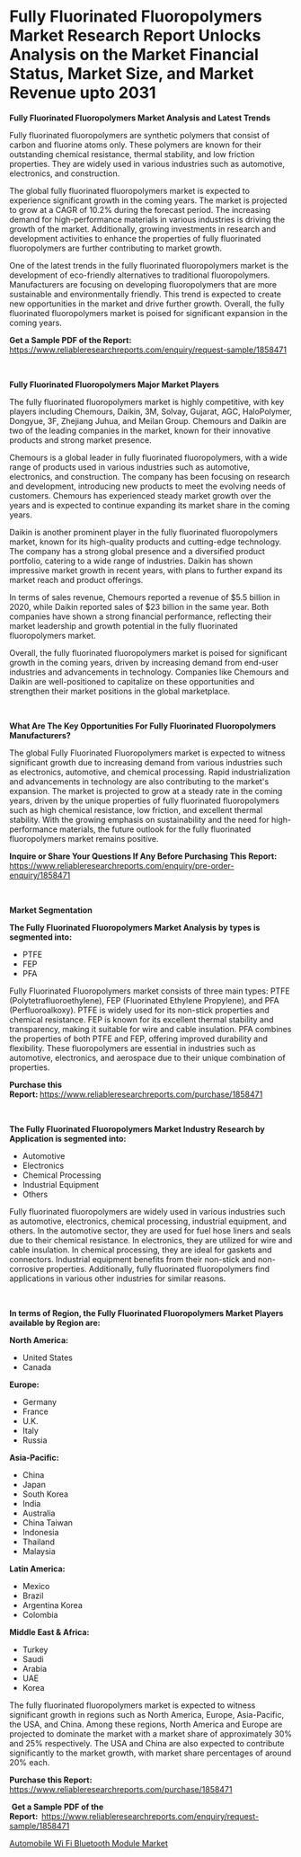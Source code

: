 <p><h1>Fully Fluorinated Fluoropolymers Market Research Report Unlocks Analysis on the Market Financial Status, Market Size, and Market Revenue upto 2031</h1></p><p><strong>Fully Fluorinated Fluoropolymers Market Analysis and Latest Trends</strong></p>
<p><p>Fully fluorinated fluoropolymers are synthetic polymers that consist of carbon and fluorine atoms only. These polymers are known for their outstanding chemical resistance, thermal stability, and low friction properties. They are widely used in various industries such as automotive, electronics, and construction.</p><p>The global fully fluorinated fluoropolymers market is expected to experience significant growth in the coming years. The market is projected to grow at a CAGR of 10.2% during the forecast period. The increasing demand for high-performance materials in various industries is driving the growth of the market. Additionally, growing investments in research and development activities to enhance the properties of fully fluorinated fluoropolymers are further contributing to market growth.</p><p>One of the latest trends in the fully fluorinated fluoropolymers market is the development of eco-friendly alternatives to traditional fluoropolymers. Manufacturers are focusing on developing fluoropolymers that are more sustainable and environmentally friendly. This trend is expected to create new opportunities in the market and drive further growth. Overall, the fully fluorinated fluoropolymers market is poised for significant expansion in the coming years.</p></p>
<p><strong>Get a Sample PDF of the Report:&nbsp;</strong> <a href="https://www.reliableresearchreports.com/enquiry/request-sample/1858471">https://www.reliableresearchreports.com/enquiry/request-sample/1858471</a></p>
<p>&nbsp;</p>
<p><strong>Fully Fluorinated Fluoropolymers Major Market Players</strong></p>
<p><p>The fully fluorinated fluoropolymers market is highly competitive, with key players including Chemours, Daikin, 3M, Solvay, Gujarat, AGC, HaloPolymer, Dongyue, 3F, Zhejiang Juhua, and Meilan Group. Chemours and Daikin are two of the leading companies in the market, known for their innovative products and strong market presence.</p><p>Chemours is a global leader in fully fluorinated fluoropolymers, with a wide range of products used in various industries such as automotive, electronics, and construction. The company has been focusing on research and development, introducing new products to meet the evolving needs of customers. Chemours has experienced steady market growth over the years and is expected to continue expanding its market share in the coming years.</p><p>Daikin is another prominent player in the fully fluorinated fluoropolymers market, known for its high-quality products and cutting-edge technology. The company has a strong global presence and a diversified product portfolio, catering to a wide range of industries. Daikin has shown impressive market growth in recent years, with plans to further expand its market reach and product offerings.</p><p>In terms of sales revenue, Chemours reported a revenue of $5.5 billion in 2020, while Daikin reported sales of $23 billion in the same year. Both companies have shown a strong financial performance, reflecting their market leadership and growth potential in the fully fluorinated fluoropolymers market.</p><p>Overall, the fully fluorinated fluoropolymers market is poised for significant growth in the coming years, driven by increasing demand from end-user industries and advancements in technology. Companies like Chemours and Daikin are well-positioned to capitalize on these opportunities and strengthen their market positions in the global marketplace.</p></p>
<p>&nbsp;</p>
<p><strong>What Are The Key Opportunities For Fully Fluorinated Fluoropolymers Manufacturers?</strong></p>
<p><p>The global Fully Fluorinated Fluoropolymers market is expected to witness significant growth due to increasing demand from various industries such as electronics, automotive, and chemical processing. Rapid industrialization and advancements in technology are also contributing to the market's expansion. The market is projected to grow at a steady rate in the coming years, driven by the unique properties of fully fluorinated fluoropolymers such as high chemical resistance, low friction, and excellent thermal stability. With the growing emphasis on sustainability and the need for high-performance materials, the future outlook for the fully fluorinated fluoropolymers market remains positive.</p></p>
<p><strong>Inquire or Share Your Questions If Any Before Purchasing This Report:</strong> <a href="https://www.reliableresearchreports.com/enquiry/pre-order-enquiry/1858471">https://www.reliableresearchreports.com/enquiry/pre-order-enquiry/1858471</a></p>
<p>&nbsp;</p>
<p><strong>Market Segmentation</strong></p>
<p><strong>The Fully Fluorinated Fluoropolymers Market Analysis by types is segmented into:</strong></p>
<p><ul><li>PTFE</li><li>FEP</li><li>PFA</li></ul></p>
<p><p>Fully Fluorinated Fluoropolymers market consists of three main types: PTFE (Polytetrafluoroethylene), FEP (Fluorinated Ethylene Propylene), and PFA (Perfluoroalkoxy). PTFE is widely used for its non-stick properties and chemical resistance. FEP is known for its excellent thermal stability and transparency, making it suitable for wire and cable insulation. PFA combines the properties of both PTFE and FEP, offering improved durability and flexibility. These fluoropolymers are essential in industries such as automotive, electronics, and aerospace due to their unique combination of properties.</p></p>
<p><strong>Purchase this Report:&nbsp;</strong><a href="https://www.reliableresearchreports.com/purchase/1858471">https://www.reliableresearchreports.com/purchase/1858471</a></p>
<p>&nbsp;</p>
<p><strong>The Fully Fluorinated Fluoropolymers Market Industry Research by Application is segmented into:</strong></p>
<p><ul><li>Automotive</li><li>Electronics</li><li>Chemical Processing</li><li>Industrial Equipment</li><li>Others</li></ul></p>
<p><p>Fully fluorinated fluoropolymers are widely used in various industries such as automotive, electronics, chemical processing, industrial equipment, and others. In the automotive sector, they are used for fuel hose liners and seals due to their chemical resistance. In electronics, they are utilized for wire and cable insulation. In chemical processing, they are ideal for gaskets and connectors. Industrial equipment benefits from their non-stick and non-corrosive properties. Additionally, fully fluorinated fluoropolymers find applications in various other industries for similar reasons.</p></p>
<p>&nbsp;</p>
<p><strong>In terms of Region, the Fully Fluorinated Fluoropolymers Market Players available by Region are:</strong></p>
<p>
    <p> <strong> North America: </strong>
        <ul>
            <li>United States</li>
            <li>Canada</li>
        </ul>
        </p> 
    <p> <strong> Europe: </strong>
        <ul>
            <li>Germany</li>
            <li>France</li>
            <li>U.K.</li>
            <li>Italy</li>
            <li>Russia</li>
        </ul>
        </p> 
    <p> <strong> Asia-Pacific: </strong>
        <ul>
            <li>China</li>
            <li>Japan</li>
            <li>South Korea</li>
            <li>India</li>
            <li>Australia</li>
            <li>China Taiwan</li>
            <li>Indonesia</li>
            <li>Thailand</li>
            <li>Malaysia</li>
        </ul>
        </p> 
    <p> <strong> Latin America: </strong>
        <ul>
            <li>Mexico</li>
            <li>Brazil</li>
            <li>Argentina Korea</li>
            <li>Colombia</li>
        </ul>
        </p> 
    <p> <strong> Middle East & Africa: </strong>
        <ul>
            <li>Turkey</li>
            <li>Saudi</li>
            <li>Arabia</li>
            <li>UAE</li>
            <li>Korea</li>
        </ul>
    </p>
    </p>
<p><p>The fully fluorinated fluoropolymers market is expected to witness significant growth in regions such as North America, Europe, Asia-Pacific, the USA, and China. Among these regions, North America and Europe are projected to dominate the market with a market share of approximately 30% and 25% respectively. The USA and China are also expected to contribute significantly to the market growth, with market share percentages of around 20% each.</p></p>
<p><strong>Purchase this Report: </strong><a href="https://www.reliableresearchreports.com/purchase/1858471">https://www.reliableresearchreports.com/purchase/1858471</a></p>
<p>&nbsp;<strong>Get a Sample PDF of the Report:&nbsp;&nbsp;</strong><a href="https://www.reliableresearchreports.com/enquiry/request-sample/1858471">https://www.reliableresearchreports.com/enquiry/request-sample/1858471</a></p>
<p><strong></strong></p>
<p><p><a href="https://cautious-neon-760.notion.site/Global-Automobile-Wi-Fi-Bluetooth-Module-Market-Size-and-Market-Trends-Insights-and-Projections-fro-63d8c43963644f4d86c5737e3ea7dfc4">Automobile Wi Fi Bluetooth Module Market</a></p></p>